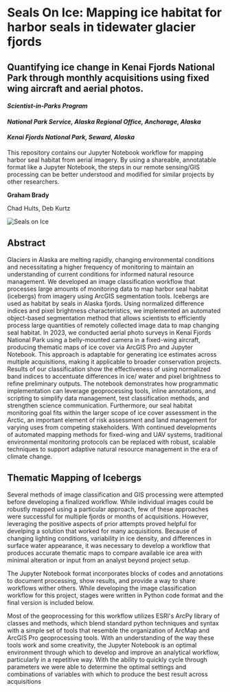 # Seals On Ice: Mapping ice habitat for harbor seals in tidewater glacier fjords
## Quantifying ice change in Kenai Fjords National Park through monthly acquisitions using fixed wing aircraft and aerial photos.


#### _Scientist-in-Parks Program_
#### _National Park Service, Alaska Regional Office, Anchorage, Alaska_
#### _Kenai Fjords National Park, Seward, Alaska_

This repository contains our Jupyter Notebook workflow for mapping harbor seal habitat from aerial imagery. By using a shareable, annotatable format like a Jupyter Notebook, the steps in our remote sensing/GIS processing can be better understood and modified for similar projects by other researchers.

__Graham Brady__

Chad Hults, Deb Kurtz

![Seals on Ice](field_photos/RGB_0289.jpg)


## Abstract

Glaciers in Alaska are melting rapidly, changing environmental conditions and necessitating
a higher frequency of monitoring to maintain an understanding of current conditions for
informed natural resource management. We developed an image classification workflow that
processes large amounts of monitoring data to map harbor seal habitat (icebergs) from imagery
using ArcGIS segmentation tools. Icebergs are used as habitat by seals in Alaska fjords.
Using normalized difference indices and pixel brightness characteristics, we implemented an
automated object-based segmentation method that allows scientists to efficiently process
large quantities of remotely collected image data to map changing seal habitat. In 2023,
we conducted aerial photo surveys in Kenai Fjords National Park using a belly-mounted
camera in a fixed-wing aircraft, producing thematic maps of ice cover via ArcGIS Pro and
Jupyter Notebook. This approach is adaptable for generating ice estimates across multiple
acquisitions, making it applicable to broader conservation projects. Results of our classification
show the effectiveness of using normalized band indices to accentuate differences in ice/
water and pixel brightness to refine preliminary outputs. The notebook demonstrates how
programmatic implementation can leverage geoprocessing tools, inline annotations, and
scripting to simplify data management, test classification methods, and strengthen science
communication. Furthermore, our seal habitat monitoring goal fits within the larger scope
of ice cover assessment in the Arctic, an important element of risk assessment and land
management for varying uses from competing stakeholders. With continued developments
of automated mapping methods for fixed-wing and UAV systems, traditional environmental
monitoring protocols can be replaced with robust, scalable techniques to support adaptive
natural resource management in the era of climate change.

## Thematic Mapping of Icebergs

Several methods of image classification and GIS processing were attempted before developing a finalized workflow. While individual images could be robustly mapped using a particular approach, few of these approaches were successful for multiple fjords or months of acquisitions. However, leveraging the positive aspects of prior attempts proved helpful for develping a solution that worked for many acquisitions. Because of changing lighting conditions, variability in ice density, and differences in surface water appearance, it was necessary to develop a workflow that produces accurate thematic maps to compare available ice area with minimal alteration or input from an analyst beyond project setup.

The Jupyter Notebook format incorporates blocks of codes and annotations to document processing, show results, and provide a way to share workflows wither others. While developing the image classification workflow for this project, stages were written in Python code format and the final version is included below.

Most of the geoprocessing for this workflow utilizes ESRI's ArcPy library of classes and methods, which blend standard python techniques and syntax with a simple set of tools that resemble the organization of ArcMap and ArcGIS Pro geoprocessing tools. With an understanding of the way these tools work and some creativity, the Jupyter Notebook is an optimal environment through which to develop and improve an analytical workflow, particularly in a repetitive way. With the ability to quickly cycle through parameters we were able to determine the optimal settings and combinations of variables with which to produce the best result across acquisitions

